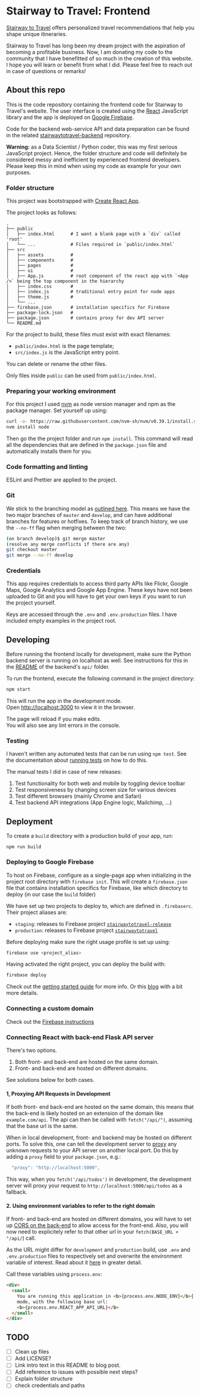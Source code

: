 # Stairway to Travel: Frontend

[Stairway to Travel](https://stairwaytotravel.com/) offers personalized travel
recommendations that help you shape unique itineraries.

Stairway to Travel has long been my dream project with the aspiration of
becoming a profitable business. Now, I am donating my code to the community
that I have benefitted of so much in the creation of this website. I hope you
will learn or benefit from what I did. Please feel free to reach out in case
of questions or remarks!

## About this repo

This is the code repository containing the frontend code for Stairway to
Travel's website. The user interface is created using the
[React](https://reactjs.org/) JavaScript library and the app is deployed on
[Google Firebase](https://firebase.google.com/).

Code for the backend web-service API and data preparation can be found in the
related
[stairwaytotravel-backend](https://github.com/stevennooijen/stairwaytotravel-backend)
repository.

**Warning:** as a Data Scientist / Python coder, this was my first serious
JavaScript project. Hence, the folder structure and code will definitely be
considered messy and inefficient by experienced frontend developers. Please
keep this in mind when using my code as example for your own purposes.

### Folder structure

This project was bootstrapped with
[Create React App](https://github.com/facebookincubator/create-react-app).

The project looks as follows:

    .
    ├── public
    │   ├── index.html      # I want a blank page with a `div` called 'root'
    │   └── ...             # Files required in `public/index.html`
    ├── src
    │   ├── assets          #
    │   ├── components      #
    │   ├── pages           #
    │   ├── ui              #
    │   ├── App.js          # root component of the react app with `<App />` being the top component in the hierarchy
    │   ├── index.css       #
    │   ├── index.js        # traditional entry point for node apps
    │   ├── theme.js        #
    │   └── ...
    ├── firebase.json       # installation specifics for Firebase
    ├── package-lock.json   #
    ├── package.json        # contains proxy for dev API server
    └── README.md

For the project to build, these files must exist with exact filenames:

- `public/index.html` is the page template;
- `src/index.js` is the JavaScript entry point.

You can delete or rename the other files.

Only files inside `public` can be used from `public/index.html`.

### Preparing your working environment

For this project I used [nvm](https://github.com/nvm-sh/nvm) as node version
manager and npm as the package manager. Set yourself up using:

```bash
curl -o- https://raw.githubusercontent.com/nvm-sh/nvm/v0.39.1/install.sh | bash
nvm install node
```

Then go the the project folder and run `npm install`. This command will read all
the dependencies that are defined in the `package.json` file and automatically
installs them for you.

### Code formatting and linting

ESLint and Prettier are applied to the project.

### Git

We stick to the branching model as
[outlined here](https://nvie.com/posts/a-successful-git-branching-model/).
This means we have the two major branches of `master` and `develop`, and can
have additional branches for features or hotfixes. To keep track of branch
history, we use the `--no-ff` flag when merging between the two:

```bash
(on branch develop)$ git merge master
(resolve any merge conflicts if there are any)
git checkout master
git merge --no-ff develop
```

### Credentials

This app requires credentials to access third party APIs like Flickr,
Google Maps, Google Analytics and Google App Engine. These keys have not
been uploaded to Git and you will have to get your own keys if you want
to run the project yourself.

Keys are accessed through the `.env` and `.env.production` files. I have
included empty examples in the project root.

## Developing

Before running the frontend locally for development, make sure the Python
backend server is running on localhost as well. See instructions for this in
the
[README](https://github.com/stevennooijen/stairwaytotravel-backend/tree/master/api#1-about-flask)
of the backend's `api/` folder.

To run the frontend, execute the following command in the project directory:

```bash
npm start
```

This will run the app in the development mode.<br>
Open [http://localhost:3000](http://localhost:3000) to view it in the browser.

The page will reload if you make edits.<br>
You will also see any lint errors in the console.

### Testing

I haven't written any automated tests that can be run using `npm test`.
See the documentation about [running tests](#running-tests) on how to do this.

The manual tests I did in case of new releases:

1. Test functionality for both web and mobile by toggling device toolbar
2. Test responsiveness by changing screen size for various devices
3. Test different browsers (mainly Chrome and Safari)
4. Test backend API integrations (App Engine logic, Mailchimp, ...)

## Deployment

To create a `build` directory with a production build of your app, run:

```
npm run build
```

### Deploying to Google Firebase

To host on Firebase, configure as a single-page app when initializing in the
project root directory with `firebase init`. This will create a
`firebase.json` file that contains installation specifics for Firebase, like
which directory to deploy (in our case the `build` folder)

We have set up two projects to deploy to, which are defined in `.firebaserc`.
Their project aliases are:

- `staging`: releases to Firebase project
  [`stairwaytotravel-release`](https://stairwaytotravel-release.web.app/)
- `production`: releases to Firebase project
  [`stairwaytotravel`](https://stairwaytotravel.com/)

Before deploying make sure the right usage profile is set up using:

```bash
firebase use <project_alias>
```

Having activated the right project, you can deploy the build with:

```bash
firebase deploy
```

Check out the
[getting started guide](https://firebase.google.com/docs/hosting/quickstart)
for more info. Or this
[blog](https://www.robinwieruch.de/firebase-deploy-react-js/) with a bit
more details.

### Connecting a custom domain

Check out the
[Firebase instructions](https://firebase.google.com/docs/hosting/custom-domain)

### Connecting React with back-end Flask API server

There's two options.

1. Both front- and back-end are hosted on the same domain.
2. Front- and back-end are hosted on different domains.

See solutions below for both cases.

#### 1, Proxying API Requests in Development

If both front- end back-end are hosted on the same domain, this means that the back-end is likely hosted on an extension of the domain like `example.com/api`. The api can then be called with `fetch("/api/")`, assuming that the base url is the same.

When in local development, front- and backend may be hosted on different ports. To solve this, one can tell the development server to [proxy](https://facebook.github.io/create-react-app/docs/proxying-api-requests-in-development) any unknown requests to your API server on another local port. Do this by adding a `proxy` field to your `package.json`, e.g.:

```js
  "proxy": "http://localhost:5000",
```

This way, when you `fetch('/api/todos')` in development, the development server will proxy your request to `http://localhost:5000/api/todos` as a fallback.

#### 2. Using environment variables to refer to the right domain

If front- and back-end are hosted on different domains, you will have to set up
[CORS on the back-end](https://github.com/stevennooijen/stairwaytotravel-backend/tree/master/api#cors-support)
to allow access for the front-end. Also, you will now need to explicitely refer
to that other url in your `fetch(BASE_URL + "/api/`) call.

As the URL might differ for `development` and `production` build, use `.env` and `.env.production` files to respectively set and overwrite the environment variable of interest. Read about it [here](https://facebook.github.io/create-react-app/docs/adding-custom-environment-variables) in greater detail.

Call these variables using `process.env`:

```html
<div>
  <small>
    You are running this application in <b>{process.env.NODE_ENV}</b>{' '}
    mode, with the following base url:
    <b>{process.env.REACT_APP_API_URL}</b>
  </small>
</div>
```

## TODO

- [ ] Clean up files
- [ ] Add LICENSE?
- [ ] Link intro text in this README to blog post.
- [ ] Add reference to issues with possible next steps?
- [ ] Explain folder structure
- [ ] check credentials and paths
